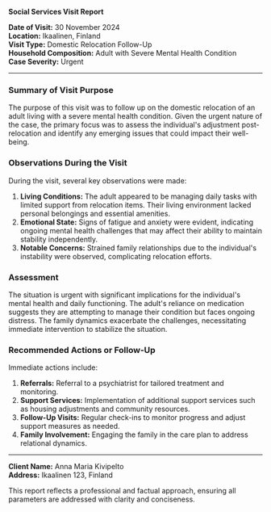 

**Social Services Visit Report**

**Date of Visit:** 30 November 2024  
**Location:** Ikaalinen, Finland  
**Visit Type:** Domestic Relocation Follow-Up  
**Household Composition:** Adult with Severe Mental Health Condition  
**Case Severity:** Urgent  

---

### Summary of Visit Purpose

The purpose of this visit was to follow up on the domestic relocation of an adult living with a severe mental health condition. Given the urgent nature of the case, the primary focus was to assess the individual's adjustment post-relocation and identify any emerging issues that could impact their well-being.

### Observations During the Visit

During the visit, several key observations were made:

1. **Living Conditions:** The adult appeared to be managing daily tasks with limited support from relocation items. Their living environment lacked personal belongings and essential amenities.
2. **Emotional State:** Signs of fatigue and anxiety were evident, indicating ongoing mental health challenges that may affect their ability to maintain stability independently.
3. **Notable Concerns:** Strained family relationships due to the individual's instability were observed, complicating relocation efforts.

### Assessment

The situation is urgent with significant implications for the individual's mental health and daily functioning. The adult's reliance on medication suggests they are attempting to manage their condition but faces ongoing distress. The family dynamics exacerbate the challenges, necessitating immediate intervention to stabilize the situation.

### Recommended Actions or Follow-Up

Immediate actions include:

1. **Referrals:** Referral to a psychiatrist for tailored treatment and monitoring.
2. **Support Services:** Implementation of additional support services such as housing adjustments and community resources.
3. **Follow-Up Visits:** Regular check-ins to monitor progress and adjust support measures as needed.
4. **Family Involvement:** Engaging the family in the care plan to address relational dynamics.

---

**Client Name:** Anna Maria Kivipelto  
**Address:** Ikaalinen 123, Finland  

This report reflects a professional and factual approach, ensuring all parameters are addressed with clarity and conciseness.